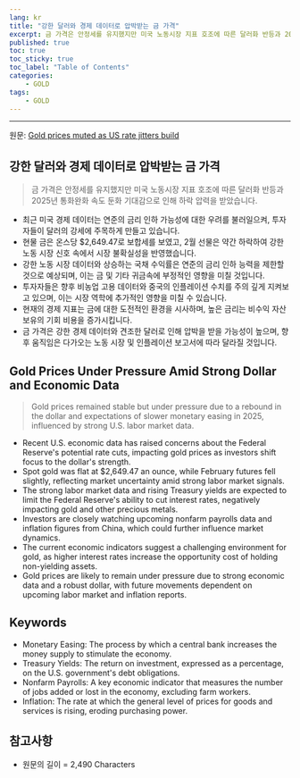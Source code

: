 ```yaml
---
lang: kr
title: "강한 달러와 경제 데이터로 압박받는 금 가격"
excerpt: 금 가격은 안정세를 유지했지만 미국 노동시장 지표 호조에 따른 달러화 반등과 2025년 통화완화 속도 둔화 기대감으로 인해 하락 압력을 받았습니다.
published: true
toc: true
toc_sticky: true
toc_label: "Table of Contents"
categories:
    - GOLD
tags:
    - GOLD
---
```


---

  원문: [Gold prices muted as US rate jitters build](https://www.investing.com/news/commodities-news/gold-prices-muted-as-us-rate-jitters-build-3801835)

## 강한 달러와 경제 데이터로 압박받는 금 가격

> 금 가격은 안정세를 유지했지만 미국 노동시장 지표 호조에 따른 달러화 반등과 2025년 통화완화 속도 둔화 기대감으로 인해 하락 압력을 받았습니다.


- 최근 미국 경제 데이터는 연준의 금리 인하 가능성에 대한 우려를 불러일으켜, 투자자들이 달러의 강세에 주목하게 만들고 있습니다.
- 현물 금은 온스당 $2,649.47로 보합세를 보였고, 2월 선물은 약간 하락하여 강한 노동 시장 신호 속에서 시장 불확실성을 반영했습니다.
- 강한 노동 시장 데이터와 상승하는 국채 수익률은 연준의 금리 인하 능력을 제한할 것으로 예상되며, 이는 금 및 기타 귀금속에 부정적인 영향을 미칠 것입니다.
- 투자자들은 향후 비농업 고용 데이터와 중국의 인플레이션 수치를 주의 깊게 지켜보고 있으며, 이는 시장 역학에 추가적인 영향을 미칠 수 있습니다.
- 현재의 경제 지표는 금에 대한 도전적인 환경을 시사하며, 높은 금리는 비수익 자산 보유의 기회 비용을 증가시킵니다.
- 금 가격은 강한 경제 데이터와 견조한 달러로 인해 압박을 받을 가능성이 높으며, 향후 움직임은 다가오는 노동 시장 및 인플레이션 보고서에 따라 달라질 것입니다.

## Gold Prices Under Pressure Amid Strong Dollar and Economic Data

> Gold prices remained stable but under pressure due to a rebound in the dollar and expectations of slower monetary easing in 2025, influenced by strong U.S. labor market data.


- Recent U.S. economic data has raised concerns about the Federal Reserve's potential rate cuts, impacting gold prices as investors shift focus to the dollar's strength.
- Spot gold was flat at $2,649.47 an ounce, while February futures fell slightly, reflecting market uncertainty amid strong labor market signals.
- The strong labor market data and rising Treasury yields are expected to limit the Federal Reserve's ability to cut interest rates, negatively impacting gold and other precious metals.
- Investors are closely watching upcoming nonfarm payrolls data and inflation figures from China, which could further influence market dynamics.
- The current economic indicators suggest a challenging environment for gold, as higher interest rates increase the opportunity cost of holding non-yielding assets.
- Gold prices are likely to remain under pressure due to strong economic data and a robust dollar, with future movements dependent on upcoming labor market and inflation reports.

## Keywords

- Monetary Easing: The process by which a central bank increases the money supply to stimulate the economy.
- Treasury Yields: The return on investment, expressed as a percentage, on the U.S. government's debt obligations.
- Nonfarm Payrolls: A key economic indicator that measures the number of jobs added or lost in the economy, excluding farm workers.
- Inflation: The rate at which the general level of prices for goods and services is rising, eroding purchasing power.

## 참고사항

- 원문의 길이 = 2,490 Characters

